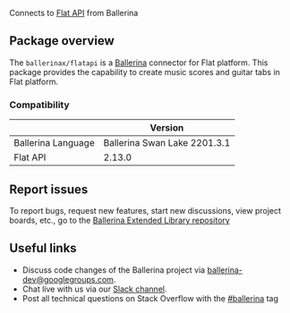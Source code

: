 Connects to [Flat API](https://flat.io/developers/docs/api/) from Ballerina

## Package overview
The `ballerinax/flatapi` is a [Ballerina](https://ballerina.io/) connector for Flat platform. This package provides the capability to create music scores and guitar tabs in Flat platform. 

### Compatibility
|                    | Version                   |
|--------------------|---------------------------|
| Ballerina Language | Ballerina Swan Lake 2201.3.1|
| Flat API           | 2.13.0                     |

## Report issues
To report bugs, request new features, start new discussions, view project boards, etc., go to the [Ballerina Extended Library repository](https://github.com/ballerina-platform/ballerina-extended-library)

## Useful links
- Discuss code changes of the Ballerina project via [ballerina-dev@googlegroups.com](mailto:ballerina-dev@googlegroups.com).
- Chat live with us via our [Slack channel](https://ballerina.io/community/slack/).
- Post all technical questions on Stack Overflow with the [#ballerina](https://stackoverflow.com/questions/tagged/ballerina) tag
